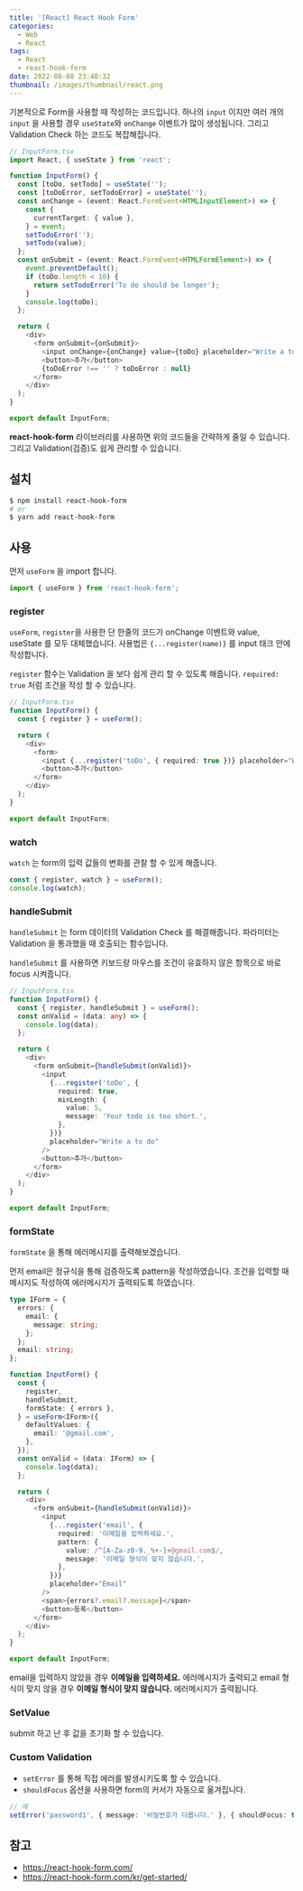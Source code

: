 ```yaml
---
title: '[React] React Hook Form'
categories:
  - Web
  - React
tags:
  - React
  - react-hook-form
date: 2022-08-08 23:40:32
thumbnail: /images/thumbnail/react.png
---
```


기본적으로 Form을 사용할 때 작성하는 코드입니다. 하나의 `input` 이지만 여러 개의 `input` 을 사용할 경우 `useState`와 `onChange` 이벤트가 많이 생성됩니다. 그리고 Validation Check 하는 코드도 복잡해집니다.

```ts
// InputForm.tsx
import React, { useState } from 'react';

function InputForm() {
  const [toDo, setTodo] = useState('');
  const [toDoError, setTodoError] = useState('');
  const onChange = (event: React.FormEvent<HTMLInputElement>) => {
    const {
      currentTarget: { value },
    } = event;
    setTodoError('');
    setTodo(value);
  };
  const onSubmit = (event: React.FormEvent<HTMLFormElement>) => {
    event.preventDefault();
    if (toDo.length < 10) {
      return setTodoError('To do should be longer');
    }
    console.log(toDo);
  };

  return (
    <div>
      <form onSubmit={onSubmit}>
        <input onChange={onChange} value={toDo} placeholder="Write a to do" />
        <button>추가</button>
        {toDoError !== '' ? toDoError : null}
      </form>
    </div>
  );
}

export default InputForm;
```

**react-hook-form** 라이브러리를 사용하면 위의 코드들을 간략하게 줄일 수 있습니다. 그리고 Validation(검증)도 쉽게 관리할 수 있습니다.

## 설치

```bash
$ npm install react-hook-form
# or
$ yarn add react-hook-form
```

## 사용

먼저 `useForm` 을 import 합니다.

```ts
import { useForm } from 'react-hook-form';
```

### register

`useForm`, `register`을 사용한 단 한줄의 코드가 onChange 이벤트와 value, useState 를 모두 대체했습니다.
사용법은 `{...register(name)}` 를 input 태크 안에 작성합니다.

`register` 함수는 Validation 을 보다 쉽게 관리 할 수 있도록 해줍니다. `required: true` 처럼 조건을 작성 할 수 있습니다.

```ts
// InputForm.tsx
function InputForm() {
  const { register } = useForm();

  return (
    <div>
      <form>
        <input {...register('toDo', { required: true })} placeholder="Write a to do" />
        <button>추가</button>
      </form>
    </div>
  );
}

export default InputForm;
```

### watch

`watch` 는 form의 입력 값들의 변화를 관찰 할 수 있게 해줍니다.

```ts
const { register, watch } = useForm();
console.log(watch);
```

### handleSubmit

`handleSubmit` 는 form 데이터의 Validation Check 를 해결해줍니다. 파라미터는 Validation 을 통과했을 때 호출되는 함수입니다.

`handleSubmit` 를 사용하면 키보드랑 마우스를 조건이 유효하지 않은 항목으로 바로 focus 시켜줍니다.

```ts
// InputForm.tsx
function InputForm() {
  const { register, handleSubmit } = useForm();
  const onValid = (data: any) => {
    console.log(data);
  };

  return (
    <div>
      <form onSubmit={handleSubmit(onValid)}>
        <input
          {...register('toDo', {
            required: true,
            minLength: {
              value: 5,
              message: 'Your todo is too short.',
            },
          })}
          placeholder="Write a to do"
        />
        <button>추가</button>
      </form>
    </div>
  );
}

export default InputForm;
```

### formState

`formState` 을 통해 에러메시지를 출력해보겠습니다.

먼저 email은 정규식을 통해 검증하도록 pattern을 작성하였습니다. 조건을 입력할 때 메시지도 작성하여 에러메시지가 출력되도록 하였습니다.

```ts
type IForm = {
  errors: {
    email: {
      message: string;
    };
  };
  email: string;
};

function InputForm() {
  const {
    register,
    handleSubmit,
    formState: { errors },
  } = useForm<IForm>({
    defaultValues: {
      email: '@gmail.com',
    },
  });
  const onValid = (data: IForm) => {
    console.log(data);
  };

  return (
    <div>
      <form onSubmit={handleSubmit(onValid)}>
        <input
          {...register('email', {
            required: '이메일을 입력하세요.',
            pattern: {
              value: /^[A-Za-z0-9._%+-]+@gmail.com$/,
              message: '이메일 형식이 맞지 않습니다.',
            },
          })}
          placeholder="Email"
        />
        <span>{errors?.email?.message}</span>
        <button>등록</button>
      </form>
    </div>
  );
}

export default InputForm;
```

email을 입력하지 않았을 경우 **이메일을 입력하세요.** 에러메시지가 출력되고 email 형식이 맞지 않을 경우 **이메일 형식이 맞지 않습니다.** 에러메시지가 출력됩니다.

### SetValue

submit 하고 난 후 값을 초기화 할 수 있습니다.

### Custom Validation

- `setError` 를 통해 직접 에러를 발생시키도록 할 수 있습니다.
- `shouldFocus` 옵션을 사용하면 form의 커서가 자동으로 옮겨집니다.

```ts
// 예
setError('password1', { message: '비밀번호가 다릅니다.' }, { shouldFocus: true });
```

## 참고

- https://react-hook-form.com/
- https://react-hook-form.com/kr/get-started/
